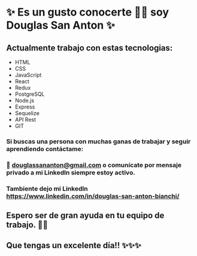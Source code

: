 # ✨ Es un gusto conocerte 👋😄 soy Douglas San Anton ✨

## Actualmente trabajo con estas tecnologias:
  -   HTML
  -   CSS
  -   JavaScript
  -   React
  -   Redux
  -   PostgreSQL
  -   Node.js
  -   Express
  -   Sequelize
  -   API Rest
  -   GIT

### Si buscas una persona con muchas ganas de trabajar y seguir aprendiendo contáctame:
### 📧 douglassananton@gmail.com o comunícate por mensaje privado a mi LinkedIn siempre estoy activo.
### Tambiente dejo mi LinkedIn https://www.linkedin.com/in/douglas-san-anton-bianchi/

## Espero ser de gran ayuda en tu equipo de trabajo. 👨‍💻

## Que tengas un excelente día!! ✨✨✨
